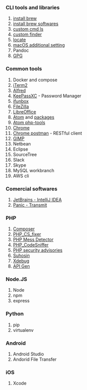 ### CLI tools and libraries
1. [install brew](1_brew.sh)
1. [install brew softwares](2_brew_software.sh)
1. [custom cmd ls](3_ls_command.sh)
1. [custom finder](4_show_hidden_file_in_finder.sh)
1. [locate](5_locate_db.sh)
1. [macOS additional setting](additional.md)
1. Pandoc
1. [GPG](https://gpgtools.org/)

### Common tools
1. Docker and compose
1. [iTerm2](https://www.iterm2.com/downloads.html)
1. [Alfred](https://www.alfredapp.com/)
1. [KeePassXC](https://keepassxc.org/) - Password Manager
1. [ifunbox](http://www.i-funbox.com/)
1. [FileZilla](https://filezilla-project.org/)
1. [LibreOffice](https://www.libreoffice.org/)
1. [Atom](https://atom.io/) and [packages](atom_packages.list)
1. [Atom php-tools](https://wwphp-fb.github.io/article/interoperability/atom-for-php-developers/)
1. [Chrome](https://www.google.com/chrome/)
1. [Chrome postman](https://www.getpostman.com/) - RESTful client
1. [GIMP](https://www.gimp.org/)
1. Netbean
1. Eclipse
1. SourceTree
1. Slack
1. Skype
1. MySQL workbranch
1. AWS cli

### Comercial softwares
1. [JetBrains - IntelliJ IDEA](https://www.jetbrains.com/idea)
1. [Panic - Transmit](https://panic.com/transmit/)

### PHP
1. [Composer](php_composer.sh)
1. [PHP_CS_fixer](https://github.com/FriendsOfPHP/PHP-CS-Fixer)
1. [PHP Mess Detector](https://phpmd.org/download/index.html)
1. [PHP_CodeSniffer](https://github.com/squizlabs/PHP_CodeSniffer)
1. [PHP security advisories](https://github.com/FriendsOfPHP/security-advisories)
1. [Suhosin](https://suhosin.org/stories/index.html)
1. [Xdebug](https://xdebug.org/)
1. [API Gen](http://www.apigen.org/)


### Node.JS
1. Node
1. npm
1. express

### Python
1. pip
1. virtualenv


### Android
1. Android Studio
1. Andorid File Transfer

### iOS
1. Xcode
